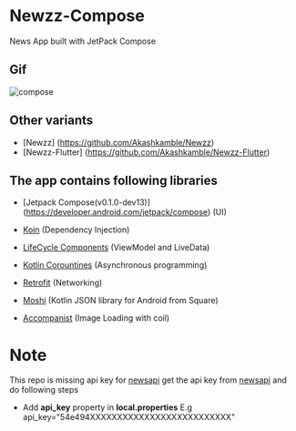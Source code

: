 # Newzz-Compose
News App built with JetPack Compose

## Gif
![compose](https://user-images.githubusercontent.com/13314984/83972646-00b1ca80-a8ff-11ea-93b0-92daf03bc0a0.gif)

## Other variants
- [Newzz] (https://github.com/Akashkamble/Newzz)
- [Newzz-Flutter] (https://github.com/Akashkamble/Newzz-Flutter)

## The app contains following libraries

- [Jetpack Compose(v0.1.0-dev13)] (https://developer.android.com/jetpack/compose) (UI)

- [Koin](https://insert-koin.io/) (Dependency Injection)

- [LifeCycle Components](https://developer.android.com/topic/libraries/architecture/livedata) (ViewModel and LiveData)

- [Kotlin Corountines](https://kotlinlang.org/docs/reference/coroutines-overview.html) (Asynchronous programming)

- [Retrofit](https://square.github.io/retrofit/) (Networking)

- [Moshi](https://github.com/square/moshi) (Kotlin JSON library for Android from Square)

- [Accompanist](https://github.com/chrisbanes/accompanist/tree/master/coil) (Image Loading with coil)


# Note
This repo is missing api key for [newsapi](https://newsapi.org)
get the api key from [newsapi](https://newsapi.org) and do following steps
- Add **api_key** property in **local.properties** E.g api_key="54e494XXXXXXXXXXXXXXXXXXXXXXXXXX"

